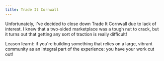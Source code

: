 ```yaml
---
title: Trade It Cornwall
---
```


Unfortunately, I've decided to close down Trade It Cornwall due to lack of interest. I knew that a two-sided marketplace was a tough nut to crack, but it turns out that getting any sort of traction is really difficult!

Leason learnt: if you're building something that relies on a large, vibrant community as an integral part of the experience: you have your work cut out!
